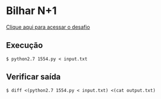 # Bilhar N+1
[Clique aqui para acessar o desafio](https://www.urionlinejudge.com.br/judge/pt/problems/view/1554)

## Execução
```
$ python2.7 1554.py < input.txt
```

## Verificar saída
```
$ diff <(python2.7 1554.py < input.txt) <(cat output.txt)
```